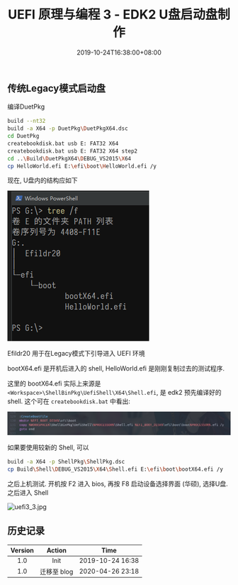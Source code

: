 ﻿---
title: "UEFI 原理与编程 3 - EDK2 U盘启动盘制作"
date: 2019-10-24T16:38:00+08:00
draft: false
comment: true
description: ""
slug: uefi_tutorial_3-edk2_boot_disk
tags: [EDK2, UEFI]
series: [UEFI 原理与编程]
categories: [技术, 嵌入式开发]
---

## 传统Legacy模式启动盘

编译DuetPkg

```bash
build --nt32
build -a X64 -p DuetPkg\DuetPkgX64.dsc
cd DuetPkg
createbookdisk.bat usb E: FAT32 X64
createbookdisk.bat usb E: FAT32 X64 step2
cd ..\Build\DuetPkgX64\DEBUG_VS2015\X64
cp HelloWorld.efi E:\efi\boot\HelloWorld.efi /y
```

现在, U盘内的结构应如下

![uefi3_1.png](./uefi3_1.png)

Efildr20 用于在Legacy模式下引导进入 UEFI 环境

bootX64.efi 是开机后进入的 shell, HelloWorld.efi 是刚刚复制过去的测试程序.

这里的 bootX64.efi 实际上来源是 `<Workspace>\ShellBinPkg\UefiShell\X64\Shell.efi`, 是 edk2 预先编译好的 shell. 这个可在 `createbookdisk.bat` 中看出: 

![uefi3_2.png](./uefi3_2.png)


如果要使用较新的 Shell, 可以

```bash
build -a X64 -p ShellPkg\ShellPkg.dsc
cp Build\Shell\DEBUG_VS2015\X64\Shell.efi E:\efi\boot\bootX64.efi /y
```

之后上机测试. 开机按 F2 进入 bios, 再按 F8 启动设备选择界面 (华硕), 选择U盘. 之后进入 Shell

![uefi3_3.jpg](../img/2019/10/24/uefi3_3.jpg)

## 历史记录

|Version| Action|Time|
|:-------:|:--------:|:-----------:|
|1.0|Init|2019-10-24 16:38|
|1.0|迁移至 blog|2020-04-26 23:18|